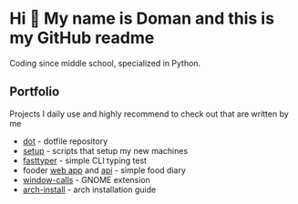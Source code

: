 # Hi 👋 My name is Doman and this is my GitHub readme

Coding since middle school, specialized in Python.

## Portfolio

Projects I daily use and highly recommend to check out that are written by me

- [dot](https://github.com/ickyicky/dot) - dotfile repository
- [setup](https://github.com/ickyicky/setup) - scripts that setup my new machines
- [fasttyper](https://github.com/ickyicky/fasttyper) - simple CLI typing test
- fooder [web app](https://github.com/ickyicky/fooder_web) and [api](https://github.com/ickyicky/fooder-api) - simple food diary
- [window-calls](https://github.com/ickyicky/window-calls) - GNOME extension
- [arch-install](https://github.com/ickyicky/arch_install) - arch installation guide
